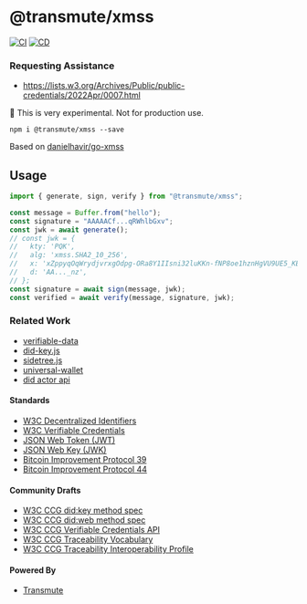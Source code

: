 # @transmute/xmss

[![CI](https://github.com/transmute-industries/xmss/actions/workflows/ci.yml/badge.svg)](https://github.com/transmute-industries/xmss/actions/workflows/ci.yml) [![CD](https://github.com/transmute-industries/xmss/actions/workflows/cd.yml/badge.svg)](https://github.com/transmute-industries/xmss/actions/workflows/cd.yml)

### Requesting Assistance

- https://lists.w3.org/Archives/Public/public-credentials/2022Apr/0007.html

🚧 This is very experimental. Not for production use.

```
npm i @transmute/xmss --save
```

Based on [danielhavir/go-xmss](https://github.com/danielhavir/go-xmss)

## Usage

```ts
import { generate, sign, verify } from "@transmute/xmss";

const message = Buffer.from("hello");
const signature = "AAAAACf...qRWhlbGxv";
const jwk = await generate();
// const jwk = {
//   kty: 'PQK',
//   alg: 'xmss.SHA2_10_256',
//   x: 'xZppyqOqWrydjvrxgOdpg-ORa8Y1IIsni32luKKn-fNP8oe1hznHgVU9UE5_KE1F9s4qDbbsqHGMxJfmW4Ca_g',
//   d: 'AA..._nz',
// };
const signature = await sign(message, jwk);
const verified = await verify(message, signature, jwk);
```

### Related Work

- [verifiable-data](https://github.com/transmute-industries/verifiable-data)
- [did-key.js](https://github.com/transmute-industries/did-key.js)
- [sidetree.js](https://github.com/transmute-industries/sidetree.js)
- [universal-wallet](https://github.com/transmute-industries/universal-wallet)
- [did actor api](https://github.com/transmute-industries/api.did.actor)

#### Standards

- [W3C Decentralized Identifiers](https://www.w3.org/TR/did-core/)
- [W3C Verifiable Credentials](https://www.w3.org/TR/vc-data-model/)
- [JSON Web Token (JWT)](https://datatracker.ietf.org/doc/html/rfc7519)
- [JSON Web Key (JWK)](https://datatracker.ietf.org/doc/html/rfc7517)
- [Bitcoin Improvement Protocol 39](https://github.com/bitcoin/bips/blob/master/bip-0039.mediawiki)
- [Bitcoin Improvement Protocol 44](https://github.com/bitcoin/bips/blob/master/bip-0044.mediawiki)

#### Community Drafts

- [W3C CCG did:key method spec](https://github.com/w3c-ccg/did-method-key)
- [W3C CCG did:web method spec](https://github.com/w3c-ccg/did-method-web)
- [W3C CCG Verifiable Credentials API](https://github.com/w3c-ccg/vc-api)
- [W3C CCG Traceability Vocabulary](https://w3id.org/traceability)
- [W3C CCG Traceability Interoperability Profile](https://w3id.org/traceability/interoperability)

#### Powered By

- [Transmute](https://transmute.industries/)

